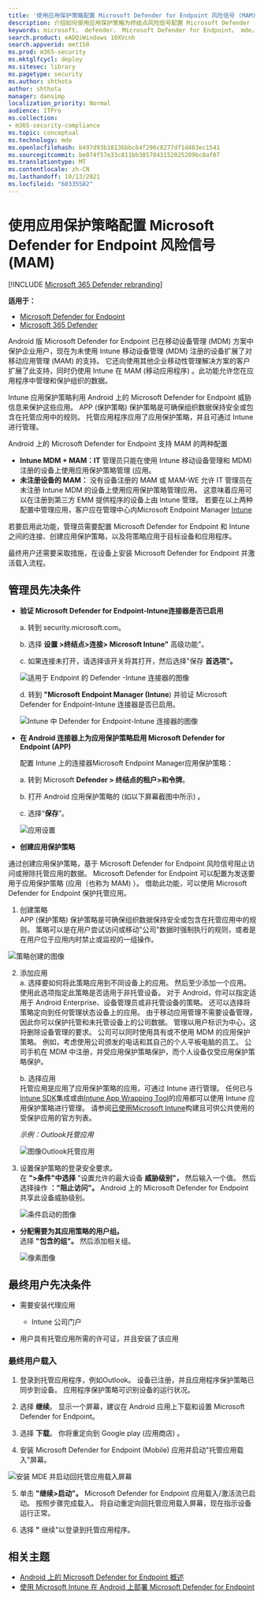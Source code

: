 ```yaml
---
title: '使用应用保护策略配置 Microsoft Defender for Endpoint 风险信号 (MAM) '
description: 介绍如何使用应用保护策略为终结点风险信号配置 Microsoft Defender
keywords: microsoft， defender， Microsoft Defender for Endpoint， mde， android， 配置， MAM， 应用保护ection 策略， 托管应用
search.product: eADQiWindows 10XVcnh
search.appverid: met150
ms.prod: m365-security
ms.mktglfcycl: deploy
ms.sitesec: library
ms.pagetype: security
ms.author: shthota
author: shthota
manager: dansimp
localization_priority: Normal
audience: ITPro
ms.collection:
- m365-security-compliance
ms.topic: conceptual
ms.technology: mde
ms.openlocfilehash: b497d93b18136bbc64f296c8277df1d483ec1541
ms.sourcegitcommit: be074f57e33c811bb3857043152825209bc8af07
ms.translationtype: MT
ms.contentlocale: zh-CN
ms.lasthandoff: 10/13/2021
ms.locfileid: "60335582"
---
```

# <a name="configure-microsoft-defender-for-endpoint-risk-signals-using-app-protection-policies-mam"></a>使用应用保护策略配置 Microsoft Defender for Endpoint 风险信号 (MAM) 

[!INCLUDE [Microsoft 365 Defender rebranding](../../includes/microsoft-defender.md)]

**适用于：**
- [Microsoft Defender for Endpoint](https://go.microsoft.com/fwlink/p/?linkid=2154037)
- [Microsoft 365 Defender](https://go.microsoft.com/fwlink/?linkid=2118804)



Android 版 Microsoft Defender for Endpoint 已在移动设备管理 (MDM) 方案中保护企业用户，现在为未使用 Intune 移动设备管理 (MDM) 注册的设备扩展了对移动应用管理 (MAM) 的支持。 它还向使用其他企业移动性管理解决方案的客户扩展了此支持，同时仍使用 Intune 在 MAM (移动应用程序) 。此功能允许您在应用程序中管理和保护组织的数据。

Intune 应用保护策略利用 Android 上的 Microsoft Defender for Endpoint 威胁信息来保护这些应用。 APP (保护策略) 保护策略是可确保组织数据保持安全或包含在托管应用中的规则。 托管应用程序应用了应用保护策略，并且可通过 Intune 进行管理。  

Android 上的 Microsoft Defender for Endpoint 支持 MAM 的两种配置
- **Intune MDM + MAM：IT** 管理员只能在使用 Intune 移动设备管理和 MDM) 注册的设备上使用应用保护策略管理 (应用。
- **未注册设备的 MAM：** 没有设备注册的 MAM 或 MAM-WE 允许 IT [](/mem/intune/app/app-protection-policy)管理员在未注册 Intune MDM 的设备上使用应用保护策略管理应用。 这意味着应用可以在注册到第三方 EMM 提供程序的设备上由 Intune 管理。 若要在以上两种配置中管理应用，客户应在管理中心内Microsoft Endpoint Manager [Intune](https://go.microsoft.com/fwlink/?linkid=2109431)

若要启用此功能，管理员需要配置 Microsoft Defender for Endpoint 和 Intune 之间的连接、创建应用保护策略，以及将策略应用于目标设备和应用程序。 
 
最终用户还需要采取措施，在设备上安装 Microsoft Defender for Endpoint 并激活载入流程。


## <a name="admin-prerequisites"></a>管理员先决条件

- **验证 Microsoft Defender for Endpoint-Intune连接器是否已启用**

  a. 转到 security.microsoft.com。 

  b. 选择 **设置 >终结点>连接> Microsoft Intune"** 高级功能"。

  c. 如果连接未打开，请选择该开关将其打开，然后选择"保存 **首选项"。**

  ![适用于 Endpoint 的 Defender -Intune 连接器的图像](images/enable-intune-connection.png)

  d. 转到 **"Microsoft Endpoint Manager (Intune**) 并验证 Microsoft Defender for Endpoint-Intune 连接器是否已启用。

  ![Intune 中 Defender for Endpoint-Intune 连接器的图像](images/validate-intune-connector.png)

- **在 Android 连接器上为应用保护策略启用 Microsoft Defender for Endpoint (APP)**
  
  配置 Intune 上的连接器Microsoft Endpoint Manager应用保护策略：

  a. 转到 Microsoft **Defender > 终结点的租户>和令牌**。

  b. 打开 Android 应用保护策略的 (如以下屏幕截图中所示) 。

  c. 选择“**保存**”。

  ![应用设置](images/app-settings.png)

- **创建应用保护策略** 
 
通过创建应用保护策略，基于 Microsoft Defender for Endpoint 风险信号阻止访问或擦除托管应用的数据。
Microsoft Defender for Endpoint 可以配置为发送要用于应用保护策略 (应用（也称为 MAM) ）。 借助此功能，可以使用 Microsoft Defender for Endpoint 保护托管应用。

1. 创建策略 <br>
APP (保护策略) 保护策略是可确保组织数据保持安全或包含在托管应用中的规则。 策略可以是在用户尝试访问或移动"公司"数据时强制执行的规则，或者是在用户位于应用内时禁止或监视的一组操作。 

![策略创建的图像](images/create-policy.png)

2. 添加应用 <br>
    a. 选择要如何将此策略应用到不同设备上的应用。 然后至少添加一个应用。 <br>
    使用此选项指定此策略是否适用于非托管设备。 对于 Android，你可以指定适用于 Android Enterprise、设备管理员或非托管设备的策略。 还可以选择将策略定向到任何管理状态设备上的应用。
由于移动应用管理不需要设备管理，因此你可以保护托管和未托管设备上的公司数据。 管理以用户标识为中心，这将删除设备管理的要求。 公司可以同时使用具有或不使用 MDM 的应用保护策略。 例如，考虑使用公司颁发的电话和其自己的个人平板电脑的员工。 公司手机在 MDM 中注册，并受应用保护策略保护，而个人设备仅受应用保护策略保护。

    b. 选择应用<br>
    托管应用是应用了应用保护策略的应用，可通过 Intune 进行管理。 任何已与[Intune SDK](/mem/intune/developer/app-sdk)集成或由[Intune App Wrapping Tool](/mem/intune/developer/apps-prepare-mobile-application-management)的应用都可以使用 Intune 应用保护策略进行管理。 请参阅[已使用Microsoft Intune](/mem/intune/apps/apps-supported-intune-apps)构建且可供公共使用的受保护应用的官方列表。

    *示例：Outlook托管应用*

    ![图像Outlook托管应用](images/managed-app.png)

 3. 设置保护策略的登录安全要求。 <br>
在 **">条件"中选择** "设置允许的最大设备 **威胁级别"，** 然后输入一个值。 然后选择操作 **："阻止访问"。** Android 上的 Microsoft Defender for Endpoint 共享此设备威胁级别。

    ![条件启动的图像](images/conditional-launch.png)


- **分配需要为其应用策略的用户组。**<br>
  选择 **"包含的组"。** 然后添加相关组。 

    ![像素图像](images/assignment.png)


## <a name="end-user-prerequisites"></a>最终用户先决条件
- 需要安装代理应用
    - Intune 公司门户
    
- 用户具有托管应用所需的许可证，并且安装了该应用

### <a name="end-user-onboarding"></a>最终用户载入 

1. 登录到托管应用程序，例如Outlook。 设备已注册，并且应用程序保护策略已同步到设备。 应用程序保护策略可识别设备的运行状况。  

2. 选择 **继续**。 显示一个屏幕，建议在 Android 应用上下载和设置 Microsoft Defender for Endpoint。

3. 选择 **下载**。 你将重定向到 Google play (应用商店) 。 

4.  安装 Microsoft Defender for Endpoint (Mobile) 应用并启动"托管应用载入"屏幕。

  ![安装 MDE 并启动回托管应用载入屏幕](images/download-mde.png)

5.  单击 **"继续>启动"。** Microsoft Defender for Endpoint 应用载入/激活流已启动。 按照步骤完成载入。 将自动重定向回托管应用载入屏幕，现在指示设备运行正常。

6. 选择 **"** 继续"以登录到托管应用程序。 



## <a name="related-topics"></a>相关主题

- [Android 上的 Microsoft Defender for Endpoint 概述](microsoft-defender-endpoint-android.md)
- [使用 Microsoft Intune 在 Android 上部署 Microsoft Defender for Endpoint](android-intune.md)
